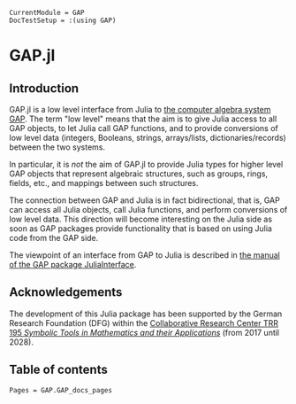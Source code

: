 ```@meta
CurrentModule = GAP
DocTestSetup = :(using GAP)
```

# GAP.jl

## Introduction

GAP.jl is a low level interface from Julia to
[the computer algebra system GAP](https://www.gap-system.org).
The term "low level" means that the aim is
to give Julia access to all GAP objects,
to let Julia call GAP functions,
and to provide conversions of low level data
(integers, Booleans, strings, arrays/lists, dictionaries/records)
between the two systems.

In particular, it is *not* the aim of GAP.jl to provide Julia types
for higher level GAP objects that represent algebraic structures,
such as groups, rings, fields, etc.,
and mappings between such structures.

The connection between GAP and Julia is in fact bidirectional, that is,
GAP can access all Julia objects,
call Julia functions,
and perform conversions of low level data.
This direction will become interesting on the Julia side
as soon as GAP packages provide functionality that is based on
using Julia code from the GAP side.

The viewpoint of an interface from GAP to Julia is described in
[the manual of the GAP package JuliaInterface](assets/html/JuliaInterface/chap0_mj.html).

## Acknowledgements

The development of this Julia package has been supported
by the German Research Foundation (DFG) within the
[Collaborative Research Center TRR 195 *Symbolic Tools in Mathematics
and their Applications*](https://www.computeralgebra.de/sfb/)
(from 2017 until 2028).

## Table of contents

```@contents
Pages = GAP.GAP_docs_pages
```
